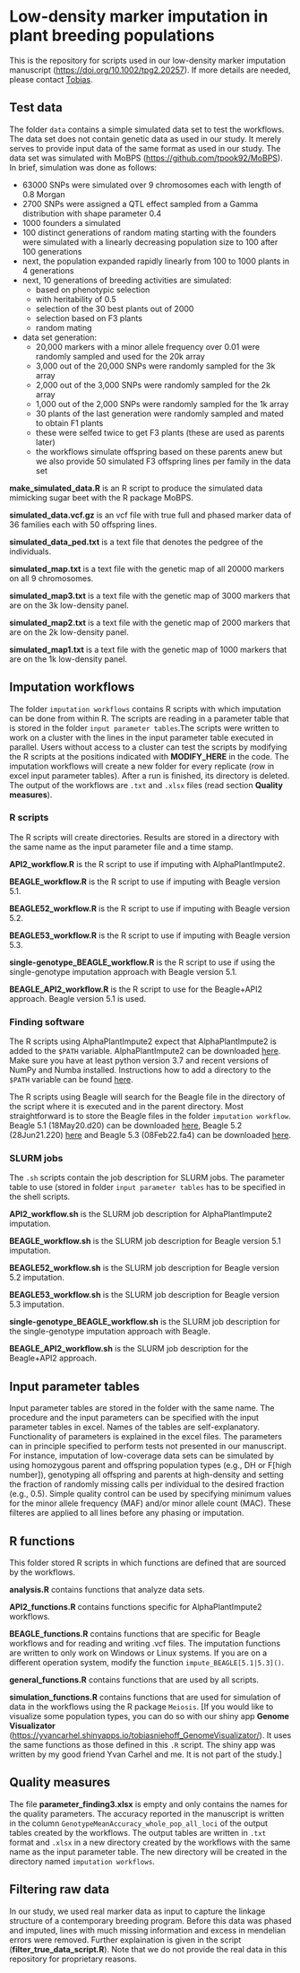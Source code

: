 # Low-density marker imputation in plant breeding populations

This is the repository for scripts used in our low-density marker imputation manuscript (https://doi.org/10.1002/tpg2.20257). If more details are needed, please contact [Tobias](tobias.niehoff@wur.nl).

## Test data
The folder `data` contains a simple simulated data set to test the workflows. The data set does not contain genetic data as used in our study. It merely serves to provide input data of the same format as used in our study. The data set was simulated with MoBPS (https://github.com/tpook92/MoBPS). 
In brief, simulation was done as follows:
 - 63000 SNPs were simulated over 9 chromosomes each with length of 0.8 Morgan
 - 2700 SNPs were assigned a QTL effect sampled from a Gamma distribution with shape parameter 0.4
 - 1000 founders a simulated
 - 100 distinct generations of random mating starting with the founders were simulated with a linearly decreasing population size to 100 after 100 generations
 - next, the population expanded rapidly linearly from 100 to 1000 plants in 4 generations
 - next, 10 generations of breeding activities are simulated:
   - based on phenotypic selection
   - with heritability of 0.5
   - selection of the 30 best plants out of 2000
   - selection based on F3 plants
   - random mating
 - data set generation:
   - 20,000 markers with a minor allele frequency over 0.01 were randomly sampled and used for the 20k array
   - 3,000 out of the 20,000 SNPs were randomly sampled for the 3k array
   - 2,000 out of the 3,000 SNPs  were randomly sampled for the 2k array
   - 1,000 out of the 2,000 SNPs  were randomly sampled for the 1k array
   - 30 plants of the last generation were randomly sampled and mated to obtain F1 plants
   - these were selfed twice to get F3 plants (these are used as parents later)
   - the workflows simulate offspring based on these parents anew but we also provide 50 simulated F3 offspring lines per family in the data set

**make_simulated_data.R** is an R script to produce the simulated data mimicking sugar beet with the R package MoBPS.

**simulated_data.vcf.gz** is an vcf file with true full and phased marker data of 36 families each with 50 offspring lines.

**simulated_data_ped.txt** is a text file that denotes the pedgree of the individuals.

**simulated_map.txt** is a text file with the genetic map of all 20000 markers on all 9 chromosomes.

**simulated_map3.txt** is a text file with the genetic map of 3000 markers that are on the 3k low-density panel.

**simulated_map2.txt** is a text file with the genetic map of 2000 markers that are on the 2k low-density panel.

**simulated_map1.txt** is a text file with the genetic map of 1000 markers that are on the 1k low-density panel.

## Imputation workflows
The folder `imputation workflows` contains R scripts with which imputation can be done from within R. The scripts are reading in a parameter table that is stored in the folder `input parameter tables`.The scripts were written to work on a cluster with the lines in the input parameter table executed in parallel. Users without access to a cluster can test the scripts by modifying the R scripts at the positions indicated with **MODIFY_HERE** in the code.
The imputation workflows will create a new folder for every replicate (row in excel input parameter tables). After a run is finished, its directory is deleted.
The output of the workflows are `.txt` and `.xlsx` files (read section **Quality measures**).

### R scripts
The R scripts will create directories. Results are stored in a directory with the same name as the input parameter file and a time stamp.

**API2_workflow.R** is the R script to use if imputing with AlphaPlantImpute2.

**BEAGLE_workflow.R** is the R script to use if imputing with Beagle version 5.1.

**BEAGLE52_workflow.R** is the R script to use if imputing with Beagle version 5.2.

**BEAGLE53_workflow.R** is the R script to use if imputing with Beagle version 5.3.

**single-genotype_BEAGLE_workflow.R** is the R script to use if using the single-genotype imputation approach with Beagle version 5.1.

**BEAGLE_API2_workflow.R** is the R script to use for the Beagle+API2 approach. Beagle version 5.1 is used.


### Finding software
The R scripts using AlphaPlantImpute2 expect that AlphaPlantImpute2 is added to the `$PATH` variable. AlphaPlantImpute2 can be downloaded [here](https://github.com/AlphaGenes/AlphaPlantImpute2). Make sure you have at least python version 3.7 and recent versions of NumPy and Numba installed. Instructions how to add a directory to the `$PATH` variable can be found [here](https://linuxize.com/post/how-to-add-directory-to-path-in-linux/).

The R scripts using Beagle will search for the Beagle file in the directory of the script where it is executed and in the parent directory. Most straightforward is to store the Beagle files in the folder `imputation workflow`. Beagle 5.1 (18May20.d20) can be downloaded [here](https://faculty.washington.edu/browning/beagle/b5_1.html), Beagle 5.2 (28Jun21.220) [here](https://faculty.washington.edu/browning/beagle/old.beagle.html) and Beagle 5.3 (08Feb22.fa4) can be downloaded [here](https://faculty.washington.edu/browning/beagle/beagle.html).

### SLURM jobs
The `.sh` scripts contain the job description for SLURM jobs. The parameter table to use (stored in folder `input parameter tables` has to be specified in the shell scripts.

**API2_workflow.sh** is the SLURM job description for AlphaPlantImpute2 imputation.

**BEAGLE_workflow.sh** is the SLURM job description for Beagle version 5.1 imputation.

**BEAGLE52_workflow.sh** is the SLURM job description for Beagle version 5.2 imputation.

**BEAGLE53_workflow.sh** is the SLURM job description for Beagle version 5.3 imputation.

**single-genotype_BEAGLE_workflow.sh** is the SLURM job description for the single-genotype imputation approach with Beagle.

**BEAGLE_API2_workflow.sh** is the SLURM job description for the Beagle+API2 approach.

## Input parameter tables
Input parameter tables are stored in the folder with the same name. The procedure and the input parameters can be specified with the input parameter tables in excel.  Names of the tables are self-explanatory. Functionality of parameters is explained in the excel files. 
The parameters can in principle specified to perform tests not presented in our manuscript. 
For instance, imputation of low-coverage data sets can be simulated by using homozygous parent and offspring population types (e.g., DH or F\[high number\]), genotyping all offspring and parents at high-density and setting the fraction of randomly missing calls per individual to the desired fraction (e.g., 0.5).
Simple quality control can be used by specifying minimum values for the minor allele frequency (MAF) and/or minor allele count (MAC). These filteres are applied to all lines before any phasing or imputation.

## R functions
This folder stored R scripts in which functions are defined that are sourced by the workflows.

**analysis.R** contains functions that analyze data sets.

**API2_functions.R** contains functions specific for AlphaPlantImpute2 workflows.

**BEAGLE_functions.R** contains functions that are specific for Beagle workflows and for reading and writing .vcf files. The imputation functions are written to only work on Windows or Linux systems. If you are on a different operation system, modify the function `impute_BEAGLE[5.1|5.3]()`.

**general_functions.R** contains functions that are used by all scripts.

**simulation_functions.R** contains functions that are used for simulation of data in the workflows using the R package `Meiosis`. \[If you would like to visualize some population types, you can do so with our shiny app **Genome Visualizator** (https://yvancarhel.shinyapps.io/tobiasniehoff_GenomeVisualizator/). It uses the same functions as those defined in this `.R` script. The shiny app was written by my good friend Yvan Carhel and me. It is not part of the study.\]

## Quality measures
The file **parameter_finding3.xlsx** is empty and only contains the names for the quality parameters. The accuracy reported in the manuscript is written in the column `GenotypeMeanAccuracy_whole_pop_all_loci` of the output tables created by the workflows. The output tables are written in `.txt` format and `.xlsx` in a new directory created by the workflows with the same name as the input parameter table. The new directory will be created in the directory named `imputation workflows`.

## Filtering raw data
In our study, we used real marker data as input to capture the linkage structure of a contemporary breeding program. Before this data was phased and imputed, lines with much missing information and excess in mendelian errors were removed. Further explaination is given in the script (**filter_true_data_script.R**). Note that we do not provide the real data in this repository for proprietary reasons.
